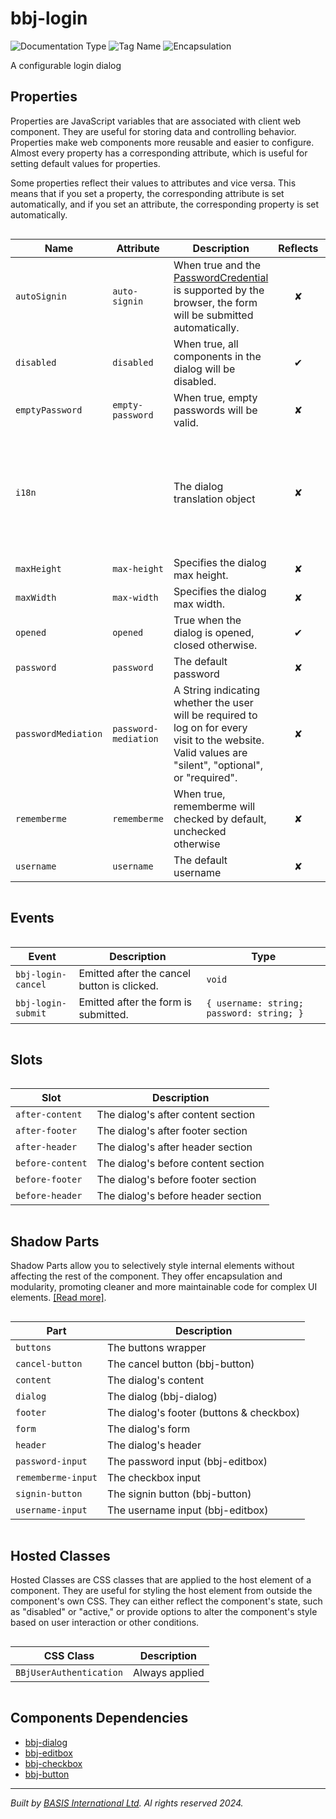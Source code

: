 # bbj-login
![Documentation Type](https://img.shields.io/badge/Documentation-web--components-%23006aff) ![Tag Name](https://img.shields.io/badge/Component-bbj--login-%23006aff)  ![Encapsulation](https://img.shields.io/badge/Encapsulation-shadow-%23006aff)

A configurable login dialog


## Properties 


Properties are JavaScript variables that are associated with client web component.
They are useful for storing data and controlling behavior. Properties make web components more reusable and easier to configure.
Almost every property has a corresponding attribute, which is useful for setting default values for properties.

Some properties reflect their values to attributes and vice versa. This means that if you set a property, the corresponding attribute is set automatically, and if you set an attribute, the corresponding property is set automatically.
<div style="overflow-x: auto;">

| Name                  | Attribute              | Description                                                                                                                                                                        | Reflects | Type                                                                                                                                        | Default                                                                                                                                                                                                                                        |
| --------------------- | ---------------------- | ---------------------------------------------------------------------------------------------------------------------------------------------------------------------------------- | :------: | ------------------------------------------------------------------------------------------------------------------------------------------- | ---------------------------------------------------------------------------------------------------------------------------------------------------------------------------------------------------------------------------------------------- |
| ``autoSignin``        | ``auto-signin``        | When true and the [PasswordCredential](https://developer.mozilla.org/en-US/docs/Web/API/PasswordCredential) is supported by the browser, the form will be submitted automatically. | &#x2718; | ``boolean``                                                                                                                                 | ``false``                                                                                                                                                                                                                                      |
| ``disabled``          | ``disabled``           | When true, all components in the dialog will be disabled.                                                                                                                          | &#x2714; | ``boolean``                                                                                                                                 | ``false``                                                                                                                                                                                                                                      |
| ``emptyPassword``     | ``empty-password``     | When true, empty passwords will be valid.                                                                                                                                          | &#x2718; | ``boolean``                                                                                                                                 | ``false``                                                                                                                                                                                                                                      |
| ``i18n``              |                        | The dialog translation object                                                                                                                                                      | &#x2718; | ``{ title?: string; usernamePrompt?: string; passwordPrompt?: string; rememberMe?: string; loginButton?: string; cancelButton?: string; }`` | ``{&nbsp;      title: 'Authentication',&nbsp;      usernamePrompt: 'Username',&nbsp;      passwordPrompt: 'Password',&nbsp;      rememberMe: 'Remember me',&nbsp;      loginButton: 'Sign in',&nbsp;      cancelButton: 'Cancel',&nbsp;    }`` |
| ``maxHeight``         | ``max-height``         | Specifies the dialog max height.                                                                                                                                                   | &#x2718; | ``string``                                                                                                                                  | ``''``                                                                                                                                                                                                                                         |
| ``maxWidth``          | ``max-width``          | Specifies the dialog max width.                                                                                                                                                    | &#x2718; | ``string``                                                                                                                                  | ``'400px'``                                                                                                                                                                                                                                    |
| ``opened``            | ``opened``             | True when the dialog is opened, closed otherwise.                                                                                                                                  | &#x2714; | ``boolean``                                                                                                                                 | ``false``                                                                                                                                                                                                                                      |
| ``password``          | ``password``           | The default password                                                                                                                                                               | &#x2718; | ``string``                                                                                                                                  |                                                                                                                                                                                                                                                |
| ``passwordMediation`` | ``password-mediation`` | A String indicating whether the user will be required to log on for every visit to the website. Valid values are "silent", "optional", or "required".                              | &#x2718; | ``"optional" \| "required" \| "silent"``                                                                                                    | ``'optional'``                                                                                                                                                                                                                                 |
| ``rememberme``        | ``rememberme``         | When true, rememberme will checked by default, unchecked otherwise                                                                                                                 | &#x2718; | ``boolean``                                                                                                                                 | ``true``                                                                                                                                                                                                                                       |
| ``username``          | ``username``           | The default username                                                                                                                                                               | &#x2718; | ``string``                                                                                                                                  |                                                                                                                                                                                                                                                |


</div>

## Events

<div style="overflow-x: auto;">

| Event                | Description                                 | Type                                        |
| -------------------- | ------------------------------------------- | ------------------------------------------- |
| ``bbj-login-cancel`` | Emitted after the cancel button is clicked. | ``void``                                    |
| ``bbj-login-submit`` | Emitted after the form is submitted.        | ``{ username: string; password: string; }`` |


</div>

## Slots

<div style="overflow-x: auto;">

| Slot               | Description                         |
| ------------------ | ----------------------------------- |
| ``after-content``  | The dialog's after content section  |
| ``after-footer``   | The dialog's after footer section   |
| ``after-header``   | The dialog's after header section   |
| ``before-content`` | The dialog's before content section |
| ``before-footer``  | The dialog's before footer section  |
| ``before-header``  | The dialog's before header section  |


</div>

## Shadow Parts


Shadow Parts allow you to selectively style internal elements without affecting the rest of the component.
They offer encapsulation and modularity, promoting cleaner and more maintainable code for complex UI elements. [[Read more]](theme-engine/css-shadow-parts).
<div style="overflow-x: auto;">

| Part                 | Description                              |
| -------------------- | ---------------------------------------- |
| ``buttons``          | The buttons wrapper                      |
| ``cancel-button``    | The cancel button (bbj-button)           |
| ``content``          | The dialog's content                     |
| ``dialog``           | The dialog (bbj-dialog)                  |
| ``footer``           | The dialog's footer (buttons & checkbox) |
| ``form``             | The dialog's form                        |
| ``header``           | The dialog's header                      |
| ``password-input``   | The password input (bbj-editbox)         |
| ``rememberme-input`` | The checkbox input                       |
| ``signin-button``    | The signin button (bbj-button)           |
| ``username-input``   | The username input (bbj-editbox)         |


</div>

## Hosted Classes


Hosted Classes are CSS classes that are applied to the host element of a component. They are useful for styling the host element from outside the component's own CSS.
They can either reflect the component's state, such as "disabled" or "active," or provide options to alter the component's style based on user interaction or other conditions.
<div style="overflow-x: auto;">

| CSS Class                 | Description    |
| ------------------------- | -------------- |
| ``BBjUserAuthentication`` | Always applied |


</div>

## Components Dependencies

- [bbj-dialog](web-components/bbj-dialog.md)
- [bbj-editbox](web-components/bbj-editbox.md)
- [bbj-checkbox](web-components/bbj-checkbox.md)
- [bbj-button](web-components/bbj-button.md)


----------------------------------------------
*Built by [BASIS International Ltd](https://www.basis.cloud/). Al rights reserved 2024.*
